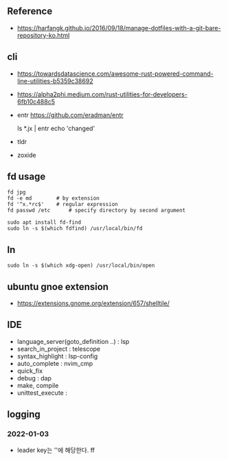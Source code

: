 ## Reference
- https://harfangk.github.io/2016/09/18/manage-dotfiles-with-a-git-bare-repository-ko.html


## cli
- https://towardsdatascience.com/awesome-rust-powered-command-line-utilities-b5359c38692
- https://alpha2phi.medium.com/rust-utilities-for-developers-6fb10c488c5
- entr https://github.com/eradman/entr
  
    ls *.jx | entr echo 'changed'
- tldr
- zoxide


## fd usage

    fd jpg
    fd -e md 		# by extension
    fd '^x.*rc$'  	# regular expression
    fd passwd /etc  	# specify directory by second argument	

    sudo apt install fd-find
    sudo ln -s $(which fdfind) /usr/local/bin/fd

## ln

    sudo ln -s $(which xdg-open) /usr/local/bin/open

## ubuntu gnoe extension
- https://extensions.gnome.org/extension/657/shelltile/


## IDE
- language_server(goto_definition ..) : lsp
- search_in_project : telescope
- syntax_highlight : lsp-config
- auto_complete : nvim_cmp
- quick_fix 
- debug : dap
- make, compile
- unittest_execute :

## logging
### 2022-01-03
- leader key는 '\'에 해당한다. <leader>ff

